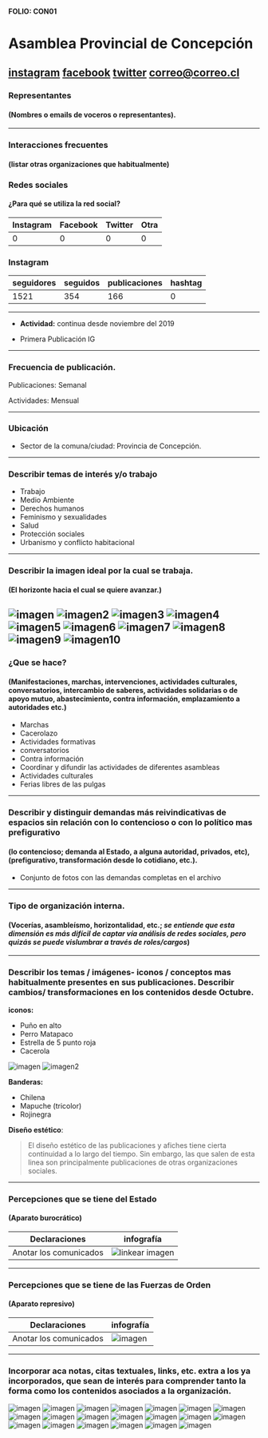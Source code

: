 #### FOLIO: CON01
# Asamblea Provincial de Concepción

[instagram](https://www.instagram.com/asambleaprovincial/)
[facebook]()
[twitter]()
<correo@correo.cl>
---

### Representantes
#### (Nombres o emails de voceros o representantes).

---
### Interacciones frecuentes
#### (listar otras organizaciones que habitualmente)

### Redes sociales
#### ¿Para qué se utiliza la red social?
| Instagram | Facebook | Twitter | Otra 
|---|---|---|---|
|0|0|0|0|

### **Instagram**
| seguidores | seguidos | publicaciones | hashtag |
|---|---|---|---|
|1521|354|166|0|

---

* **Actividad:** continua desde noviembre del 2019

* Primera Publicación IG

---
### Frecuencia de publicación.

Publicaciones: Semanal

Actividades: Mensual

---
### Ubicación
* Sector de la comuna/ciudad: Provincia de Concepción. 

---
### Describir temas de interés y/o trabajo

* Trabajo
* Medio Ambiente
* Derechos humanos
* Feminismo y sexualidades
* Salud
* Protección sociales
* Urbanismo y conflicto habitacional

---
### Describir la imagen ideal por la cual se trabaja.
#### (El horizonte hacia el cual se quiere avanzar.)

![imagen](pliego1.jpg)
![imagen2](pliego2.jpg)
![imagen3](pliego3.jpg)
![imagen4](pliego4.jpg)
![imagen5](pliego5.jpg)
![imagen6](pliego6.jpg)
![imagen7](pliego7.jpg)
![imagen8](pliego8.jpg)
![imagen9](pliego9.jpg)
![imagen10](pliego10.jpg)
---
### ¿Que se hace?
#### (Manifestaciones, marchas, intervenciones, actividades culturales, conversatorios, intercambio de saberes, actividades solidarias o de apoyo mutuo, abastecimiento, contra información, emplazamiento a autoridades etc.)

* Marchas
* Cacerolazo
* Actividades formativas
* conversatorios
* Contra información
* Coordinar y difundir las actividades de diferentes asambleas
* Actividades culturales
* Ferias libres de las pulgas

---
### Describir y distinguir demandas más reivindicativas de espacios sin relación con lo contencioso o con lo político mas prefigurativo
#### (lo contencioso; demanda al Estado, a alguna autoridad, privados, etc), (prefigurativo, transformación desde lo cotidiano, etc.).

* Conjunto de fotos con las demandas completas en el archivo

---
### Tipo de organización interna.
#### (Vocerías, asambleísmo, horizontalidad, etc.; *se entiende que esta dimensión es más difícil de captar vía análisis de redes sociales, pero quizás se puede vislumbrar a través de roles/cargos*)

---
### Describir los temas / imágenes- iconos / conceptos mas habitualmente presentes en sus publicaciones. Describir cambios/ transformaciones en los contenidos desde Octubre.

**iconos:**

* Puño en alto
* Perro Matapaco
* Estrella de 5 punto roja
* Cacerola

![imagen](98164283_1156853774657021_3104278595968391525_n.jpg)
![imagen2](74607436_2624948354229656_6154249013128501554_n.jpg)

**Banderas:**

* Chilena
* Mapuche (tricolor)
* Rojinegra

**Diseño estético**:

> El diseño estético de las publicaciones y afiches tiene cierta continuidad a lo largo del tiempo. Sin embargo, las que salen de esta linea son principalmente publicaciones de otras organizaciones sociales.

---
### Percepciones que se tiene del Estado
#### (Aparato burocrático)

| Declaraciones | infografía | 
|---|---|
|Anotar los comunicados | ![linkear imagen]() |

---
### Percepciones que se tiene de las Fuerzas de Orden
#### (Aparato represivo)

| Declaraciones | infografía | 
|---|---|
|Anotar los comunicados | ![imagen]() |

---
### Incorporar aca notas, citas textuales, links, etc. extra a los ya incorporados, que sean de interés para comprender tanto la forma como los contenidos asociados a la organización.

![imagen](boletin1.jpg)
![imagen](boletin1_2.jpg)
![imagen](boletin1_3.jpg)
![imagen](boletin1_4.jpg)
![imagen](boletin1_5.jpg)
![imagen](boletin1_7.jpg)
![imagen](boletin2.jpg)
![imagen](boletin2_1.jpg)
![imagen](boletin2_2.jpg)
![imagen](boletin2_3.jpg)
![imagen](boletin2_4.jpg)
![imagen](boletin2_5.jpg)
![imagen](boletin3.jpg)
![imagen](boletin3_1.jpg)
![imagen](boletin3_2.jpg)
![imagen](boletin3_3.jpg)
![imagen](boletin3_4.jpg)
![imagen](boletin3_5.jpg)
![imagen](boletin3_6.jpg)
![imagen](boletin3_7.jpg)